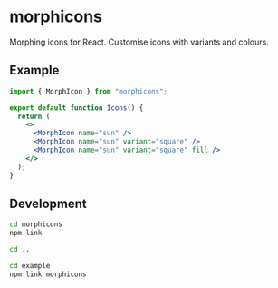 # morphicons

Morphing icons for React. Customise icons with variants and colours.

## Example

```jsx
import { MorphIcon } from "morphicons";

export default function Icons() {
  return (
    <>
      <MorphIcon name="sun" />
      <MorphIcon name="sun" variant="square" />
      <MorphIcon name="sun" variant="square" fill />
    </>
  );
}
```

## Development

```bash
cd morphicons
npm link

cd ..

cd example
npm link morphicons
```
